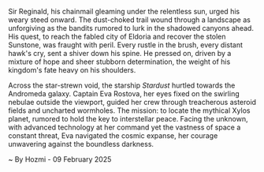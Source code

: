 
Sir Reginald, his chainmail gleaming under the relentless sun, urged his weary steed onward.  The dust-choked trail wound through a landscape as unforgiving as the bandits rumored to lurk in the shadowed canyons ahead.  His quest, to reach the fabled city of Eldoria and recover the stolen Sunstone, was fraught with peril. Every rustle in the brush, every distant hawk's cry, sent a shiver down his spine.  He pressed on, driven by a mixture of hope and sheer stubborn determination, the weight of his kingdom's fate heavy on his shoulders.

Across the star-strewn void, the starship *Stardust* hurtled towards the Andromeda galaxy.  Captain Eva Rostova, her eyes fixed on the swirling nebulae outside the viewport, guided her crew through treacherous asteroid fields and uncharted wormholes. The mission: to locate the mythical Xylos planet, rumored to hold the key to interstellar peace.  Facing the unknown, with advanced technology at her command yet the vastness of space a constant threat, Eva navigated the cosmic expanse, her courage unwavering against the boundless darkness.

~ By Hozmi - 09 February 2025
